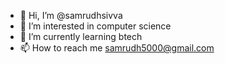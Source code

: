 - 👋 Hi, I’m @samrudhsivva
- 👀 I’m interested in computer science
- 🌱 I’m currently learning btech
- 📫 How to reach me samrudh5000@gmail.com

<!---
samrudhsivva/samrudhsivva is a ✨ special ✨ repository because its `README.md` (this file) appears on your GitHub profile.
You can click the Preview link to take a look at your changes.
--->
